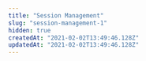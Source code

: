 ```yaml
---
title: "Session Management"
slug: "session-management-1"
hidden: true
createdAt: "2021-02-02T13:49:46.128Z"
updatedAt: "2021-02-02T13:49:46.128Z"
---
```

